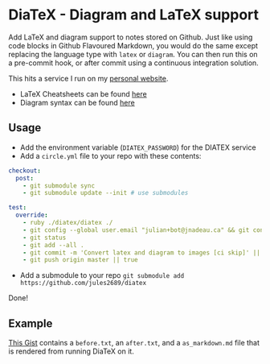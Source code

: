 # DiaTeX - Diagram and LaTeX support 

Add LaTeX and diagram support to notes stored on Github.
Just like using code blocks in Github Flavoured Markdown, you would do the same except replacing the language type
with `latex` or `diagram`. You can then run this on a pre-commit hook, or after commit using a continuous integration
solution.

This hits a service I run on my [personal website](https://github.com/jules2689/website/blob/master/app/controllers/diatex_controller.rb).

- LaTeX Cheatsheets can be found [here](https://wch.github.io/latexsheet/)
- Diagram syntax can be found [here](https://knsv.github.io/mermaid/)

Usage
---

- Add the environment variable (`DIATEX_PASSWORD`) for the DIATEX service
- Add a `circle.yml` file to your repo with these contents:
```yaml
checkout:
  post:
    - git submodule sync
    - git submodule update --init # use submodules

test:
  override:
    - ruby ./diatex/diatex ./
    - git config --global user.email "julian+bot@jnadeau.ca" && git config --global user.name "Julian Bot"
    - git status
    - git add --all .
    - git commit -m 'Convert latex and diagram to images [ci skip]' || true
    - git push origin master || true
```
- Add a submodule to your repo `git submodule add https://github.com/jules2689/diatex`

Done!

Example
---
[This Gist](https://gist.github.com/jules2689/a6c812caac02c5c2956a70ef7e2a29c8) contains a `before.txt`, an `after.txt`, and a `as_markdown.md` file that is rendered from running DiaTeX on it.
